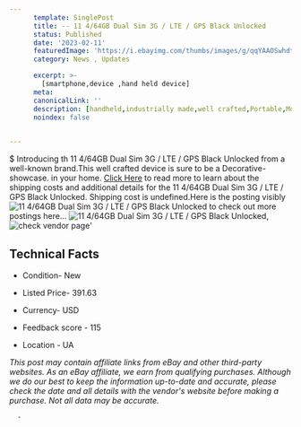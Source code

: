 ```yaml
---
      template: SinglePost
      title: -- 11 4/64GB Dual Sim 3G / LTE / GPS Black Unlocked
      status: Published
      date: '2023-02-11'
      featuredImage: 'https://i.ebayimg.com/thumbs/images/g/qqYAAOSwhdtjmb1g/s-l225.jpg'
      category: News , Updates

      excerpt: >-
        [smartphone,device ,hand held device]
      meta:
      canonicalLink: ''
      description: [handheld,industrially made,well crafted,Portable,Mobile,Compact,Convenient,Lightweight,Maneuverable,Man-portable,Miniature,Carriable,Hand-held,Light,Holdable,Transportable,Mobile device,Pocket-sized,On-the-go,Wireless,Cordless,Compact size,Convenient size, smartphone,device ,hand held device]
      noindex: false
      

---
```

$
      Introducing th 11 4/64GB Dual Sim 3G / LTE / GPS Black Unlocked from a well-known brand.This well crafted device  is sure to be a Decorative-showcase. in your home. [Click Here](https://www.ebay.com/itm/285109010830?hash=item4261d2418e%3Ag%3AqqYAAOSwhdtjmb1g&mkevt=1&mkcid=1&mkrid=711-53200-19255-0&campid=%253CePNCampaignId%253E&customid=%253CreferenceId%253E&toolid=10049) to read more to learn about the shipping costs and additional details for the 11 4/64GB Dual Sim 3G / LTE / GPS Black Unlocked. Shipping cost is undefined.Here is the posting visibly ![11 4/64GB Dual Sim 3G / LTE / GPS Black Unlocked](https://i.ebayimg.com/thumbs/images/g/qqYAAOSwhdtjmb1g/s-l225.jpg) to check out more postings here... ![11 4/64GB Dual Sim 3G / LTE / GPS Black Unlocked](https://i.ebayimg.com/images/g/qqYAAOSwhdtjmb1g/s-l640.jpg), ![check vendor page](https://origin-galleryplus.ebayimg.com/ws/web/285109010830_2_0_1/225x225.jpg,https://origin-galleryplus.ebayimg.com/ws/web/285109010830_3_0_1/225x225.jpg)'

      

 ## Technical Facts 



     
      

 - Condition- New 


      

 - Listed Price- 391.63 


      

 - Currency- USD 


      

 - Feedback score - 115 


      

 - Location - UA 


      
      

 *_This post may contain affiliate links from eBay and other third-party websites. As an eBay affiliate, we earn from qualifying purchases. Although we do our best to keep the information up-to-date and accurate, please check the date and all details with the vendor's website before making a purchase. Not all data may be accurate._*




      -
